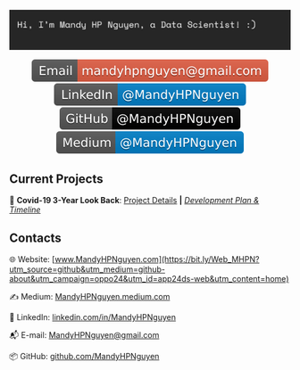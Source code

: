 <img src="https://github.com/MandyHPNguyen/mGarage4images/blob/95e9a399e11577cdbb634e13d2ca862c642d7479/mandy-logo/MandyHPNguyen_black_gif_banner.gif"></img>

<div align="center">
    <a rel="nofollow" href="https://rebrand.ly/Mail_MHPN?utm_source=github&utm_medium=github-about&utm_campaign=oppo24&utm_id=app24ds-mailto&utm_content=email">
        <img src="https://raw.githubusercontent.com/mandyhpnguyen/mGarage4images/main/shield-badges/Email-mandyhpnguyen-red.svg" alt="Mandy HP Nguyen Email"></a>
    <a rel="nofollow" href="https://bit.ly/LinkedIn_MHPN?utm_source=github&utm_medium=github-about&utm_campaign=oppo24&utm_id=app24ds-linkedin&utm_content=linkedin">
        <img src="https://raw.githubusercontent.com/mandyhpnguyen/mGarage4images/main/shield-badges/LinkedIn-%40MandyHPNguyen-blue.svg" alt="Mandy HP Nguyen LinkedIn"></a>
    <a rel="nofollow" href="https://rebrand.ly/GitHub_MHPN?utm_source=github&utm_medium=github-about&utm_campaign=oppo24&utm_id=app24ds-github&utm_content=github">
        <img src="https://raw.githubusercontent.com/mandyhpnguyen/mGarage4images/main/shield-badges/GitHub-%40MandyHPNguyen-black.svg" alt="Mandy HP Nguyen GitHub"></a>
    <a rel="nofollow" href="https://bit.ly/Medium_MHPN?utm_source=github&utm_medium=github-about&utm_campaign=oppo24&utm_id=app24ds-medium&utm_content=medium">
        <img src="https://raw.githubusercontent.com/mandyhpnguyen/mGarage4images/main/shield-badges/Medium-@MandyHPNguyen-blue.svg" alt="Mandy HP Nguyen Medium"></a>

</div>

<p></p><p></p><p></p>

## Current Projects

💉 **Covid-19 3-Year Look Back**: [Project Details](https://github.com/MandyHPNguyen/covid-19-stats) __|__ [*Development Plan & Timeline*](https://github.com/users/MandyHPNguyen/projects/3)



## Contacts

🌐 Website: [www.MandyHPNguyen.com](https://bit.ly/Web_MHPN?utm_source=github&utm_medium=github-about&utm_campaign=oppo24&utm_id=app24ds-web&utm_content=home)

✍ Medium: [MandyHPNguyen.medium.com](https://bit.ly/Medium_MHPN?utm_source=github&utm_medium=github-about&utm_campaign=oppo24&utm_id=app24ds-medium&utm_content=medium)

🔗 LinkedIn: [linkedin.com/in/MandyHPNguyen](https://bit.ly/LinkedIn_MHPN?utm_source=github&utm_medium=github-about&utm_campaign=oppo24&utm_id=app24ds-linkedin&utm_content=linkedin)

📬 E-mail: [MandyHPNguyen@gmail.com](https://rebrand.ly/Mail_MHPN?utm_source=github&utm_medium=github-about&utm_campaign=oppo24&utm_id=app24ds-mailto&utm_content=email)

📦 GitHub: [github.com/MandyHPNguyen](https://rebrand.ly/GitHub_MHPN?utm_source=github&utm_medium=github-about&utm_campaign=oppo24&utm_id=app24ds-github&utm_content=github)
